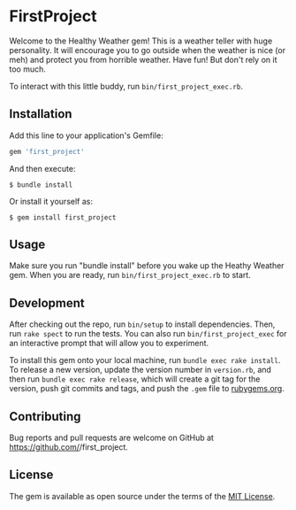 # FirstProject

Welcome to the Healthy Weather gem! This is a weather teller with huge personality. It will encourage you to go outside when the weather is nice (or meh) and protect you from horrible weather. Have fun! But don't rely on it too much. 

To interact with this little buddy, run `bin/first_project_exec.rb`.


## Installation

Add this line to your application's Gemfile:

```ruby
gem 'first_project'
```

And then execute:

    $ bundle install

Or install it yourself as:

    $ gem install first_project

## Usage

Make sure you run "bundle install" before you wake up the Heathy Weather gem.
When you are ready, run `bin/first_project_exec.rb` to start.

## Development

After checking out the repo, run `bin/setup` to install dependencies. Then, run `rake spect` to run the tests. You can also run `bin/first_project_exec` for an interactive prompt that will allow you to experiment.

To install this gem onto your local machine, run `bundle exec rake install`. To release a new version, update the version number in `version.rb`, and then run `bundle exec rake release`, which will create a git tag for the version, push git commits and tags, and push the `.gem` file to [rubygems.org](https://rubygems.org).

## Contributing

Bug reports and pull requests are welcome on GitHub at https://github.com/<github username>/first_project.


## License

The gem is available as open source under the terms of the [MIT License](https://opensource.org/licenses/MIT).
